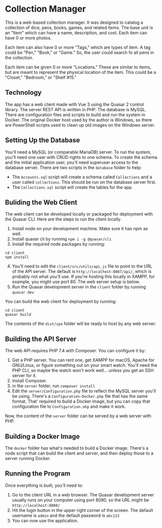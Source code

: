# Collection Manager

This is a web-based collection manager.
It was designed to catalog a collection of dice, pens, books, games, and related items.
The base unit is an "Item" which can have a name, description, and cost.
Each item can have 0 or more photos.

Each item can also have 0 or more "Tags," which are types of item.
A tag could be "Pen," "Book," or "Game."
So, the user could search fo all pens in the collection.

Each item can be given 0 or more "Locations."
These are similar to items, but are meant to represent the physical location of the item.
This could be a "Closet," "Bedroom," or "Shelf #15."


## Technology

The app has a web client made with Vue 3 using the Quasar 2 control library.
The server REST API is written in PHP.
The database is MySQL.
There are configuration files and scripts to build and run the system in Docker.
The original Docker host used by the author is Windows, so there are PowerShell scripts used to clean up old images on the Windows server.


## Setting Up the Database

You'll need a MySQL (or comparable MariaDB) server.
To run the system, you'll need one user with CRUD rights to one schema.
To create the schema and the initial application user, you'll need superuser access to the database server.
There are two scripts in the `database` folder to help:

* The `Accounts.sql` script will create a schema called `Collections` and a user called `collections`.  This should be run on the database server first.
* The `Collections.sql` script will create the tables for the app.


## Buliding the Web Client

The web client can be developed locally or packaged for deployment with the Quasar CLI.
Here are the steps to run the client locally.

1. Install node on your development machine. Make sure it has npm as well.
2. Install quasar cli by running `npm i -g @quasar/cli`
3. Install the required node packages by running:
```
cd client
npm install
```
4. You'll need to edit the `client/src/utils/api.js` file to point to the URL of the API server.  The default is `http://localhost:8087/api/`, which is probably not what you'll use.  If you're hosting this locally in XAMPP, for example, you might use port 80.  The web server setup is below.
5. Run the Quasar development server in the `client` folder by running `quasar dev`

You can build the web client for deployment by running:
```
cd client
quasar build
```

The contents of the `dist/spa` folder will be ready to host by any web server.


## Building the API Server

The web API requires PHP 7.4 with Composer.
You can configure it by:

1. Get a PHP server.  You can rent one, get XAMPP for macOS, Apache for GNU/Linux, or figure something out on your smart watch.  You'll need the PHP CLI, so maybe the watch won't work well... unless you get an SSH server for it.
2. Install Composer.
3. in the `server` folder, run `composer install`
4. Edit the `server/Configuration.php` file to reflect the MySQL server you'll be using.  There's a `Configuration-Docker.php` file that has the same format.  That' required to build a Docker image, but you can copy that configuration file to `Configuration.ohp` and make it work.

Now, the content of the `server` folder can be served by a web server with PHP.


## Building a Docker Image

The `docker` folder has what's needed to build a Docker image.
There's a node script that can build the client and server, and then deploy those to a server running Docker.


## Running the Program

Once everything is built, you'll need to:

1. Go to the client URL in a web browser.  The Quasar development server usually runs on your computer using port 8080, so the URL might be `http://localhost:8080/`
2. Hit the login button in the upper right corner of the screen.  The default username is `admin` and the default password is `abc123`
3. You can now use the application.
